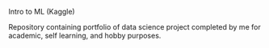 Intro to ML (Kaggle)

Repository containing portfolio of data science project completed by me for academic, self learning, and hobby purposes.
